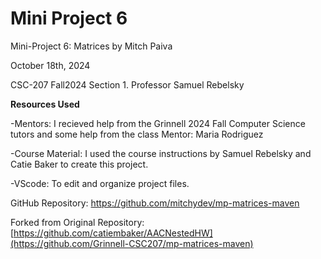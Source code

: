 Mini Project 6
==================

Mini-Project 6: Matrices by Mitch Paiva

October 18th, 2024

CSC-207 Fall2024 Section 1.
Professor Samuel Rebelsky

**Resources Used**


-Mentors: I recieved help from the Grinnell 2024 Fall Computer Science tutors and some help from the class Mentor: Maria Rodriguez


-Course Material: I used the course instructions by Samuel Rebelsky and Catie Baker to create this project.


-VScode: To edit and organize project files.


GitHub Repository: https://github.com/mitchydev/mp-matrices-maven


Forked from Original Repository: [https://github.com/catiembaker/AACNestedHW](https://github.com/Grinnell-CSC207/mp-matrices-maven)
